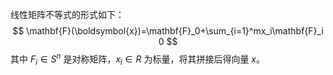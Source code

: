 线性矩阵不等式的形式如下：
$$ \mathbf{F}(\boldsymbol{x})=\mathbf{F}_0+\sum_{i=1}^mx_i\mathbf{F}_i 0 $$
其中 $F_i \in S^n$ 是对称矩阵，$x_i \in R$ 为标量，将其拼接后得向量 $x$。

